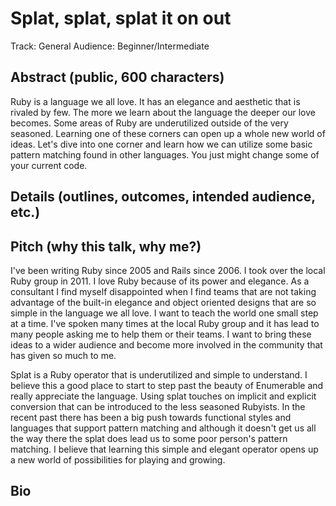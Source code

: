 Splat, splat, splat it on out
=============================

Track: General
Audience: Beginner/Intermediate


Abstract (public, 600 characters)
--------

Ruby is a language we all love. It has an elegance and aesthetic
that is rivaled by few. The more we learn about the language the
deeper our love becomes. Some areas of Ruby are underutilized
outside of the very seasoned. Learning one of these corners can
open up a whole new world of ideas. Let's dive into one corner and
learn how we can utilize some basic pattern matching found in other
languages. You just might change some of your current code.

Details (outlines, outcomes, intended audience, etc.)
-------


Pitch (why this talk, why me?)
-----

I've been writing Ruby since 2005 and Rails since 2006. I took over
the local Ruby group in 2011. I love Ruby because of
its power and elegance. As a consultant I find myself disappointed
when I find teams that are not taking advantage of the built-in
elegance and object oriented designs that are so simple in the
language we all love. I want to teach the world one small step at
a time. I've spoken many times at the local Ruby group and it has
lead to many people asking me to help them or their teams. I want
to bring these ideas to a wider audience and become more involved
in the community that has given so much to me.

Splat is a Ruby operator that is underutilized and simple to understand.
I believe this a good place to start to step past the beauty of
Enumerable and really appreciate the language. Using splat touches
on implicit and explicit conversion that can be introduced to the
less seasoned Rubyists. In the recent past there has been a big push
towards functional styles and languages that support pattern matching
and although it doesn't get us all the way there the splat does lead us
to some poor person's pattern matching. I believe that learning this
simple and elegant operator opens up a new world of possibilities for
playing and growing.

Bio
---
